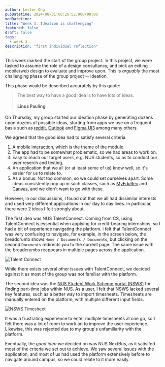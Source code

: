 ```yaml
---
author: Lester Ong
pubDatetime: 2024-08-31T00:26:52.000+08:00
modDatetime:
title: "Week 3: Ideation is challenging"
featured: false
draft: false
tags:
  - week 3
description: "first individual reflection"
---
```


This week marked the start of the group project. In this project, we were tasked to assume the role of a design consultancy, and pick an exiting mobile/web design to evaluate and improve upon. This is _arguably_ the most challenging phase of the group project -- ideation.

This phase would be described accurately by this quote:

> The best way to have a good idea is to have lots of ideas.
>
> #### Linus Pauling

On Thursday, my group started our ideation phase by generating dozens upon dozens of possible ideas, starting from apps we use on a frequent basis such as [reddit](https://www.reddit.com), [Outlook](https://outlook.com/) and [Figma UI3](https://help.figma.com/hc/en-us/articles/23954856027159-Navigating-UI3-Figma-s-new-UI) among many others.

We agreed that the good idea had to satisfy several criteria:

1. A mobile interaction, which is the theme of the module.
2. The app had to be somewhat problematic, so we had areas to work on.
3. Easy to reach our target users, e.g. NUS students, so as to conduct our user reserch and testing.
4. An application that we all (or at least some of us) know well, so it's easier for us to relate to.
5. As a bonus: Not too common, so we could set ourselves apart. Some ideas consistently pop up in such classes, such as [MyEduRec](https://myedurec.nus.edu.sg/) and [Canvas](https://canvas.nus.edu.sg/), and we didn't want to go with these.

However, in our discussions, I found out that we all had dissimilar interests and used very different applications in our day to day lives. In particular, there were 2 ideas I felt strongly about.

The first idea was NUS TalentConnect. Coming from CS, using TalentConnect is essential when applying for credit-bearing internships, so I had a bit of experience navigating the platform. I felt that TalentConnect was very confusing to navigate, for example, in the screen below, the breadcrumb shows `Home / Documents / Documents`, but clicking on the second `Documents` redirects you to the current page. The same issue with the breadcrumbs reappears in multiple pages across the application.

![Talent Connect](@assets/images/week3-tc.png)

While there exists several other issues with TalentConnect, we decided against it as most of the group was not familiar with the platform.

The second idea was the [NUS Student Work Scheme portal (NSWS)](https://inetapps.nus.edu.sg/nsws/app/login) for finding part-time jobs within NUS. As a user, I felt that NSWS lacked several key features, such as a better way to import timesheets. Timesheets are manually entered on the platform, with multiple different input fields.

![NSWS Timesheet](@assets/images/week3-nsws.png)

It was a frustrating experience to enter multiple timesheets at one go, so I felt there was a lot of room to work on to improve the user experience. Likewise, this was rejected due to my group's unfamiliarity with the platform.

Eventually, the _good idea_ we decided on was NUS NextBus, as it satisifed most of the criteria we set out to achieve. We saw several issues with the application, and most of us had used the platform extensively before to navigate around campus, so we could relate to it more easily.
